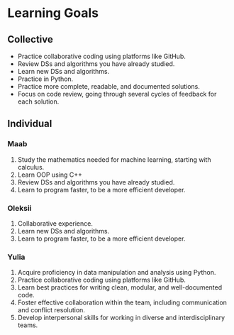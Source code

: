 # Learning Goals

## Collective

- Practice collaborative coding using platforms like GitHub.
- Review DSs and algorithms you have already studied.
- Learn new DSs and algorithms.
- Practice in Python.
- Practice more complete, readable, and documented solutions.
- Focus on code review, going through several cycles of feedback for each solution.

## Individual
### Maab

1. Study the mathematics needed for machine learning, starting with calculus.
2. Learn OOP using C++
3. Review DSs and algorithms you have already studied. 
4. Learn to program faster, to be a more efficient developer.

### Oleksii

1. Collaborative experience.
2. Learn new DSs and algorithms. 
3. Learn to program faster, to be a more efficient developer.

### Yulia 

1. Acquire proficiency in data manipulation and analysis using Python.
2. Practice collaborative coding using platforms like GitHub.
3. Learn best practices for writing clean, modular, and well-documented code.
4. Foster effective collaboration within the team, including communication and conflict resolution.
5. Develop interpersonal skills for working in diverse and interdisciplinary teams.